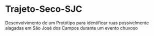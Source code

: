 # Trajeto-Seco-SJC
Desenvolvimento de um Protótipo para identificar ruas possivelmente alagadas em São José dos Campos durante um evento chuvoso
